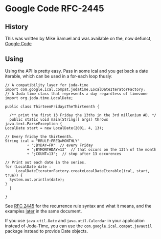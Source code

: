 # Google Code RFC-2445

## History

This was written by Mike Samuel and was available on the, now defunct, [Google Code](https://code.google.com/p/google-rfc-2445/)

## Using

Using the API is pretty easy.   Pass in some ical and you get back
a date iterable, which can be used in a for-each loop thusly:

    // A compatibility layer for joda-time
    import com.google.ical.compat.jodatime.LocalDateIteratorFactory;
    // A Joda time class that represents a day regardless of timezone
    import org.joda.time.LocalDate;

    public class ThirteenFridaysTheThirteenth {

      /** print the first 13 Friday the 13ths in the 3rd millenium AD. */
      public static void main(String[] args) throws java.text.ParseException {
	LocalDate start = new LocalDate(2001, 4, 13);

	// Every friday the thirteenth.
	String ical = "RRULE:FREQ=MONTHLY"
		      + ";BYDAY=FR"  // every Friday
		      + ";BYMONTHDAY=13"  // that occurs on the 13th of the month
		      + ";COUNT=13";  // stop after 13 occurences

	// Print out each date in the series.
	for (LocalDate date :
	     LocalDateIteratorFactory.createLocalDateIterable(ical, start, true)) {
	  System.out.println(date);
	}
      }

    }
    
See [RFC 2445](rfc2445.html#4.3.10) for the recurrence rule syntax and what it means, 
and the examples [later](rfc2445.html#4.8.5.4) in the same document.

If you use <code>java.util.Date</code> and <code>java.util.Calendar</code> in
your application instead of Joda-Time, you can use the
<code>com.google.ical.compat.javautil</code> package instead to provide
Date objects.

